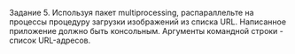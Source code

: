 Задание 5. Используя пакет multiprocessing, распараллельте на процессы процедуру
загрузки изображений из списка URL. Написанное приложение должно быть консольным. 
Аргументы командной строки - список URL-адресов.
